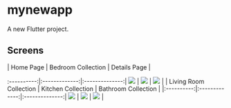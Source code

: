 # mynewapp

A new Flutter project.


## Screens 
| Home Page | Bedroom Collection |  Details Page |

:----------:|:-------------:|:--------------:|
![](./readme_files/home_page.png) | ![](./readme_files/bedroom_collection.png) | ![](./readme_files/details_page.png) | 
| Living Room Collection |  Kitchen Collection |  Bathroom Collection |
|:----------:|:-------------:|:--------------:|
![](./readme_files/living_room_collection.png) | ![](./readme_files/kitchen_collection.png) | ![](./readme_files/bathroom_collection.png) |
